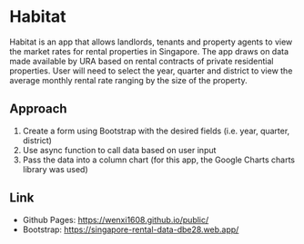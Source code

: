 # Habitat

Habitat is an app that allows landlords, tenants and property agents to view the market rates for rental properties in Singapore. The app draws on data made available by URA based on rental contracts of private residential properties. User will need to select the year, quarter and district to view the average monthly rental rate ranging by the size of the property.

## Approach

1. Create a form using Bootstrap with the desired fields (i.e. year, quarter, district)
2. Use async function to call data based on user input
3. Pass the data into a column chart (for this app, the Google Charts charts library was used)

## Link

- Github Pages: https://wenxi1608.github.io/public/
- Bootstrap: https://singapore-rental-data-dbe28.web.app/

